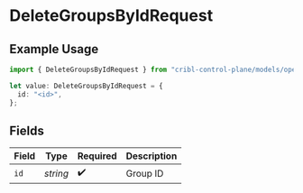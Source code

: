 # DeleteGroupsByIdRequest

## Example Usage

```typescript
import { DeleteGroupsByIdRequest } from "cribl-control-plane/models/operations";

let value: DeleteGroupsByIdRequest = {
  id: "<id>",
};
```

## Fields

| Field              | Type               | Required           | Description        |
| ------------------ | ------------------ | ------------------ | ------------------ |
| `id`               | *string*           | :heavy_check_mark: | Group ID           |